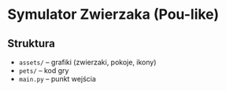 # Symulator Zwierzaka (Pou-like)


## Struktura

- `assets/` – grafiki (zwierzaki, pokoje, ikony)
- `pets/` – kod gry
- `main.py` – punkt wejścia


